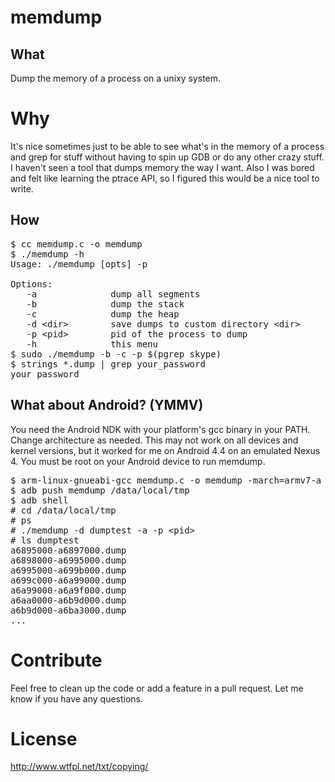# memdump

## What

Dump the memory of a process on a unixy system.

# Why

It's nice sometimes just to be able to see what's in the memory of a process
and grep for stuff without having to spin up GDB or do any other crazy stuff. I
haven't seen a tool that dumps memory the way I want. Also I was bored and felt
like learning the ptrace API, so I figured this would be a nice tool to write.

## How

<pre>
$ cc memdump.c -o memdump
$ ./memdump -h
Usage: ./memdump [opts] -p <pid>

Options:
   -a              dump all segments
   -b              dump the stack
   -c              dump the heap
   -d &lt;dir&gt;        save dumps to custom directory &lt;dir&gt;
   -p &lt;pid&gt;        pid of the process to dump
   -h              this menu
$ sudo ./memdump -b -c -p $(pgrep skype)
$ strings *.dump | grep your_password
your_password
</pre>

## What about Android? (YMMV)

You need the Android NDK with your platform's gcc binary in your PATH. Change
architecture as needed. This may not work on all devices and kernel versions,
but it worked for me on Android 4.4 on an emulated Nexus 4. You must be root on
your Android device to run memdump.

<pre>
$ arm-linux-gnueabi-gcc memdump.c -o memdump -march=armv7-a -static
$ adb push memdump /data/local/tmp
$ adb shell
# cd /data/local/tmp
# ps
# ./memdump -d dumptest -a -p &lt;pid&gt;
# ls dumptest
a6895000-a6897000.dump
a6898000-a6995000.dump
a6995000-a699b000.dump
a699c000-a6a99000.dump
a6a99000-a6a9f000.dump
a6aa0000-a6b9d000.dump
a6b9d000-a6ba3000.dump
...
</pre>

# Contribute

Feel free to clean up the code or add a feature in a pull request. Let me know
if you have any questions.

# License

http://www.wtfpl.net/txt/copying/
